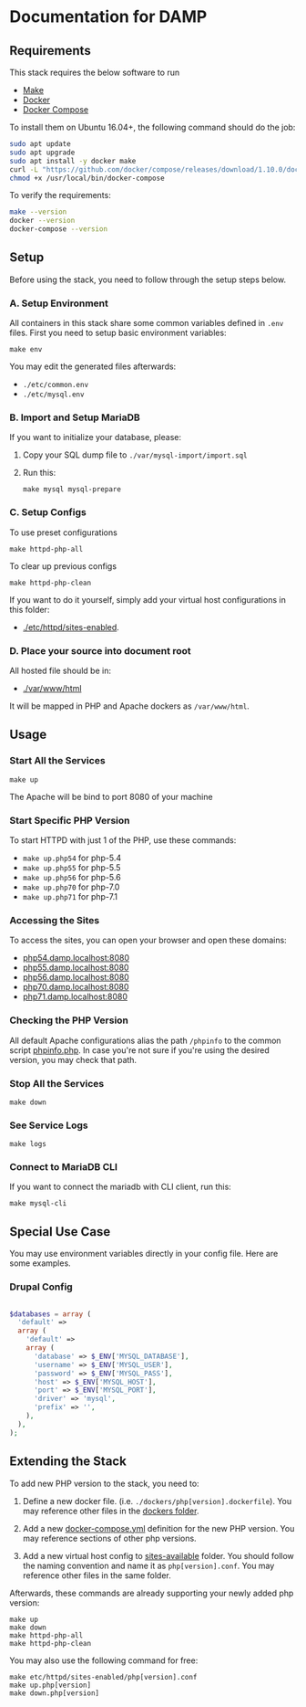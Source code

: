 # Documentation for DAMP

## Requirements

This stack requires the below software to run

 * [Make][gnumake]
 * [Docker][docker]
 * [Docker Compose][docker-compose]

[docker]: https://www.docker.com/
[docker-compose]: https://docs.docker.com/compose/
[gnumake]: https://www.gnu.org/software/make/

To install them on Ubuntu 16.04+, the following command should do the job:

```bash
sudo apt update
sudo apt upgrade
sudo apt install -y docker make
curl -L "https://github.com/docker/compose/releases/download/1.10.0/docker-compose-$(uname -s)-$(uname -m)" -o /usr/local/bin/docker-compose
chmod +x /usr/local/bin/docker-compose
```

To verify the requirements:

```bash
make --version
docker --version
docker-compose --version
```

## Setup

Before using the stack, you need to follow through the setup steps below.

### A. Setup Environment

All containers in this stack share some common variables defined in `.env`
files. First you need to setup basic environment variables:

```
make env
```

You may edit the generated files afterwards:

 * `./etc/common.env`
 * `./etc/mysql.env`

### B. Import and Setup MariaDB

If you want to initialize your database, please:

1. Copy your SQL dump file to `./var/mysql-import/import.sql`

2. Run this:
    ```
    make mysql mysql-prepare
    ```

### C. Setup Configs

To use preset configurations
```
make httpd-php-all
```

To clear up previous configs
```
make httpd-php-clean
```

If you want to do it yourself, simply add your virtual host configurations in
this folder:

  * [./etc/httpd/sites-enabled](etc/httpd/sites-enabled).

### D. Place your source into document root

All hosted file should be in:

 * [./var/www/html](var/www/html)

It will be mapped in PHP and Apache dockers as `/var/www/html`.


## Usage

### Start All the Services

```
make up
```

The Apache will be bind to port 8080 of your machine

### Start Specific PHP Version

To start HTTPD with just 1 of the PHP, use these commands:

 * `make up.php54` for php-5.4
 * `make up.php55` for php-5.5
 * `make up.php56` for php-5.6
 * `make up.php70` for php-7.0
 * `make up.php71` for php-7.1

### Accessing the Sites

To access the sites, you can open your browser and open these domains:

* [php54.damp.localhost:8080](http://php54.damp.localhost:8080)
* [php55.damp.localhost:8080](http://php55.damp.localhost:8080)
* [php56.damp.localhost:8080](http://php56.damp.localhost:8080)
* [php70.damp.localhost:8080](http://php70.damp.localhost:8080)
* [php71.damp.localhost:8080](http://php71.damp.localhost:8080)

### Checking the PHP Version

All default Apache configurations alias the path `/phpinfo` to the common
script [phpinfo.php](var/www/common/phpinfo.php). In case you're not sure if
you're using the desired version, you may check that path.

### Stop All the Services

```
make down
```

### See Service Logs

```
make logs
```

### Connect to MariaDB CLI

If you want to connect the mariadb with CLI client, run this:

```
make mysql-cli
```

## Special Use Case

You may use environment variables directly in your config file. Here are some
examples.

### Drupal Config

```php

$databases = array (
  'default' =>
  array (
    'default' =>
    array (
      'database' => $_ENV['MYSQL_DATABASE'],
      'username' => $_ENV['MYSQL_USER'],
      'password' => $_ENV['MYSQL_PASS'],
      'host' => $_ENV['MYSQL_HOST'],
      'port' => $_ENV['MYSQL_PORT'],
      'driver' => 'mysql',
      'prefix' => '',
    ),
  ),
);

```


## Extending the Stack

To add new PHP version to the stack, you need to:

1. Define a new docker file. (i.e. `./dockers/php[version].dockerfile`). You may
   reference other files in the [dockers folder](dockers).

2. Add a new [docker-compose.yml](docker-compose.yml) definition for the new
   PHP version. You may reference sections of other php versions.

3. Add a new virtual host config to [sites-available](etc/httpd/sites-available)
   folder. You should follow the naming convention and name it as
   `php[version].conf`. You may reference other files in the same folder.

Afterwards, these commands are already supporting your newly added php version:

```
make up
make down
make httpd-php-all
make httpd-php-clean
```

You may also use the following command for free:

```
make etc/httpd/sites-enabled/php[version].conf
make up.php[version]
make down.php[version]
```
